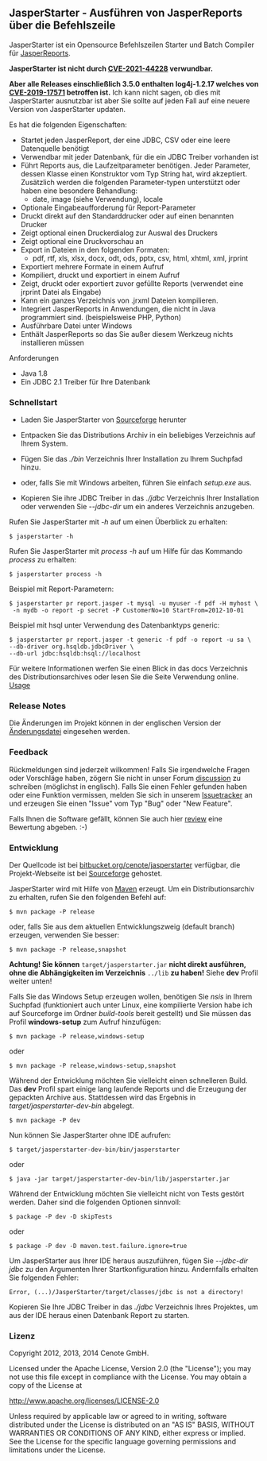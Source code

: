 
JasperStarter - Ausführen von JasperReports über die Befehlszeile
------------------------------------------------------------------

JasperStarter ist ein Opensource Befehlszeilen Starter und Batch Compiler für
[JasperReports][].

**JasperStarter ist nicht durch [CVE-2021-44228](https://nvd.nist.gov/vuln/detail/CVE-2021-44228) verwundbar.**

**Aber alle Releases einschließlich 3.5.0 enthalten log4j-1.2.17 welches von
[CVE-2019-17571](https://nvd.nist.gov/vuln/detail/CVE-2019-17571) betroffen ist.**
Ich kann nicht sagen, ob dies mit JasperStarter ausnutzbar ist aber Sie sollte auf 
jeden Fall auf eine neuere Version von JasperStarter updaten.

Es hat die folgenden Eigenschaften:

  * Startet jeden JasperReport, der eine JDBC, CSV oder eine leere Datenquelle
    benötigt
  * Verwendbar mit jeder Datenbank, für die ein JDBC Treiber vorhanden ist
  * Führt Reports aus, die Laufzeitparameter benötigen. Jeder Parameter, dessen
    Klasse einen Konstruktor vom Typ String hat, wird akzeptiert. Zusätzlich
    werden die folgenden Parameter-typen unterstützt oder haben eine besondere
    Behandlung:
    * date, image (siehe Verwendung), locale
  * Optionale Eingabeaufforderung für Report-Parameter
  * Druckt direkt auf den Standarddrucker oder auf einen benannten Drucker
  * Zeigt optional einen Druckerdialog zur Auswal des Druckers
  * Zeigt optional eine Druckvorschau an
  * Export in Dateien in den folgenden Formaten:
    * pdf, rtf, xls, xlsx, docx, odt, ods, pptx, csv, html, xhtml, xml, jrprint
  * Exportiert mehrere Formate in einem Aufruf
  * Kompiliert, druckt und exportiert in einem Aufruf
  * Zeigt, druckt oder exportiert zuvor gefüllte Reports (verwendet eine jrprint
    Datei als Eingabe)
  * Kann ein ganzes Verzeichnis von .jrxml Dateien kompilieren.
  * Integriert JasperReports in Anwendungen, die nicht in Java programmiert
    sind. (beispielsweise PHP, Python)
  * Ausführbare Datei unter Windows
  * Enthält JasperReports so das Sie außer diesem Werkzeug nichts installieren
    müssen

Anforderungen

  * Java 1.8
  * Ein JDBC 2.1 Treiber für Ihre Datenbank


### Schnellstart

  * Laden Sie JasperStarter von [Sourceforge][] herunter
  * Entpacken Sie das Distributions Archiv in ein beliebiges Verzeichnis auf
    Ihrem System.
  * Fügen Sie das _./bin_ Verzeichnis Ihrer Installation zu Ihrem Suchpfad
    hinzu.

  * oder, falls Sie mit Windows arbeiten, führen Sie einfach _setup.exe_ aus.

  * Kopieren Sie ihre JDBC Treiber in das _./jdbc_ Verzeichnis Ihrer
    Installation oder verwenden Sie _\--jdbc-dir_ um ein anderes Verzeichnis
    anzugeben.

Rufen Sie JasperStarter mit _\-h_ auf um einen Überblick zu erhalten:

    $ jasperstarter -h

Rufen Sie JasperStarter mit _process \-h_ auf um Hilfe für das Kommando _process_ zu
erhalten:

    $ jasperstarter process -h

Beispiel mit Report-Parametern:

    $ jasperstarter pr report.jasper -t mysql -u myuser -f pdf -H myhost \
     -n mydb -o report -p secret -P CustomerNo=10 StartFrom=2012-10-01

Beispiel mit hsql unter Verwendung des Datenbanktyps generic:

    $ jasperstarter pr report.jasper -t generic -f pdf -o report -u sa \
    --db-driver org.hsqldb.jdbcDriver \
    --db-url jdbc:hsqldb:hsql://localhost

Für weitere Informationen werfen Sie einen Blick in das docs Verzeichnis des
Distributionsarchives oder lesen Sie die Seite Verwendung online. [Usage][]


### Release Notes

Die Änderungen im Projekt können in der englischen Version der
[Änderungsdatei][Changes] eingesehen werden.

### Feedback

Rückmeldungen sind jederzeit wilkommen! Falls Sie irgendwelche Fragen oder
Vorschläge haben, zögern Sie nicht in unser Forum [discussion][] zu schreiben
(möglichst in englisch).
Falls Sie einen Fehler gefunden haben oder eine Funktion vermissen, melden Sie
sich in unserem [Issuetracker][] an und erzeugen Sie einen "Issue" vom Typ "Bug"
oder "New Feature".

Falls Ihnen die Software gefällt, können Sie auch hier [review][] eine Bewertung
abgeben. :-)


### Entwicklung

Der Quellcode ist bei [bitbucket.org/cenote/jasperstarter][] verfügbar, die
Projekt-Webseite ist bei [Sourceforge][] gehostet.

JasperStarter wird mit Hilfe von [Maven][] erzeugt. Um ein Distributionsarchiv
zu erhalten, rufen Sie den folgenden Befehl auf:

    $ mvn package -P release

oder, falls Sie aus dem aktuellen Entwicklungszweig (default branch) erzeugen,
verwenden Sie besser:

    $ mvn package -P release,snapshot

**Achtung! Sie können** `target/jasperstarter.jar` **nicht direkt ausführen,**
**ohne die Abhängigkeiten im Verzeichnis** `../lib` **zu haben!** Siehe **dev**
Profil weiter unten!

Falls Sie das Windows Setup erzeugen wollen, benötigen Sie _nsis_ in Ihrem
Suchpfad (funktioniert auch unter Linux, eine kompilierte Version habe ich auf
Sourceforge im Ordner _build-tools_ bereit gestellt) und Sie müssen das Profil
**windows-setup** zum Aufruf hinzufügen:

    $ mvn package -P release,windows-setup

oder

    $ mvn package -P release,windows-setup,snapshot

Während der Entwicklung möchten Sie vielleicht einen schnelleren Build. Das
**dev** Profil spart einige lang laufende Reports und die Erzeugung der
gepackten Archive aus. Stattdessen wird das Ergebnis in
_target/jasperstarter-dev-bin_ abgelegt.

    $ mvn package -P dev

Nun können Sie JasperStarter ohne IDE aufrufen:

    $ target/jasperstarter-dev-bin/bin/jasperstarter

oder

    $ java -jar target/jasperstarter-dev-bin/lib/jasperstarter.jar

Während der Entwicklung möchten Sie vielleicht nicht von Tests gestört werden.
Daher sind die folgenden Optionen sinnvoll:

    $ package -P dev -D skipTests

oder

    $ package -P dev -D maven.test.failure.ignore=true

Um JasperStarter aus Ihrer IDE heraus auszuführen, fügen Sie _\--jdbc-dir jdbc_
zu den Argumenten Ihrer Startkonfiguration hinzu. Andernfalls erhalten Sie
folgenden Fehler:

    Error, (...)/JasperStarter/target/classes/jdbc is not a directory!

Kopieren Sie Ihre JDBC Treiber in das _./jdbc_ Verzeichnis Ihres Projektes, um
aus der IDE heraus einen Datenbank Report zu starten.


### Lizenz

Copyright 2012, 2013, 2014 Cenote GmbH.

Licensed under the Apache License, Version 2.0 (the "License");
you may not use this file except in compliance with the License.
You may obtain a copy of the License at

   http://www.apache.org/licenses/LICENSE-2.0

Unless required by applicable law or agreed to in writing, software
distributed under the License is distributed on an "AS IS" BASIS,
WITHOUT WARRANTIES OR CONDITIONS OF ANY KIND, either express or implied.
See the License for the specific language governing permissions and
limitations under the License.

[JasperReports]:http://community.jaspersoft.com/project/jasperreports-library
[Maven]:http://maven.apache.org/
[Sourceforge]:http://sourceforge.net/projects/jasperstarter/
[bitbucket.org/cenote/jasperstarter]:http://bitbucket.org/cenote/jasperstarter
[review]:http://sourceforge.net/projects/jasperstarter/reviews
[discussion]:http://sourceforge.net/p/jasperstarter/discussion/
[Issuetracker]:https://cenote-issues.atlassian.net/browse/JAS
[Usage]:http://jasperstarter.sourceforge.net/usage.html
[Issues]:https://cenote-issues.atlassian.net/browse/JAS
[Changes]:changes.html
